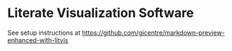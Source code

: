 # Literate Visualization Software

See setup instructions at https://github.com/gicentre/markdown-preview-enhanced-with-litvis

<!-- *   brief summary of _litvis_ software
*   _litvis_ installation
*   _litvis_ user guide
-->
